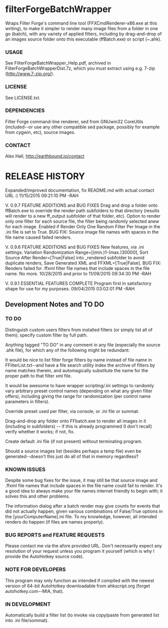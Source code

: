 # filterForgeBatchWrapper
Wraps Filter Forge's command line tool (FFXCmdRenderer-x86.exe at this writing), to make it simpler to render many image files from a folder in one go (batch), with any variety of applied filters, including by drag-and-drop of an images source folder onto this executable (ffBatch.exe) or script (~.ahk).

### USAGE
See FilterForgeBatchWrapper_Help.pdf, archived in FilterForgeBatchWrapperDist.7z, which you must extract using e.g. 7-zip (http://www.7-zip.org/).

### LICENSE
See LICENSE.txt.

### DEPENDENCIES
Filter Forge command-line renderer, sed from GNUwin32 CoreUtils (included--or use any other compatible sed package, possibly for example from cygwin, etc), source images.

### CONTACT
Alex Hall, http://earthbound.io/contact

# RELEASE HISTORY

Expanded/improved documentation, fix README.md with actual contact URL :) 11/15/2015 09:21:10 PM -RAH

V. 0.9.7 FEATURE ADDITIONS and BUG FIXES
Drag and drop a folder onto ffBatch.exe to override the render path subfolders to that directory (results will render to a new ff_output subfolder of that folder, etc). Option to render only one filter for each source file, the filter being randomly selected anew for each image. Enabled if Render Only One Random Filter Per Image in the .ini file is set to True. BUG FIX: Source image file names with spaces in the file name caused failed renders.

V. 0.9.6 FEATURE ADDITIONS and BUG FIXES
New features, via .ini settings: Variation Randomization Range=[(min.)1-(max.)30000], Sort Source After Render=[True|False] into _rendered subfolder to avoid duplicate renders, Save Generated XML and FFXML=[True|False]. BUG FIX: Renders failed for .ffxml filter file names that include spaces in the file name. No more. 10/28/2015 and prior to 11/09/2015 09:34:30 PM -RAH

V. 0.9.1 ESSENTIAL FEATURES COMPLETE
Program first in satisfactory shape for use for my purposes. 09/04/2015 03:02:01 PM -RAH

## Development Notes and TO DO

### TO DO
Distinguish custom users filters from installed filters (or simply list all of them); specify custom filter by full path.

Anything tagged "TO DO" in any comment in any file (especially the source .ahk file), for which any of the following might be redundant:

It would be nice to list filter forge filters by name instead of file name in FFilterList.txt--and have a file search utility index the archive of filters by name matches therein, and automagically substitute the name for the proper path to that filter xml file.

It would be awesome to have wrapper scripting/.ini settings to randomly vary arbitrary preset control names (depending on what any given filter offers), including giving the range for randomization (per control name parameters in filters).

Override preset used per filter, via console, or .ini file or summat.

Drag-and-drop any folder onto FFbatch.exe to render all images in it (including in subfolders) -- if this is already programmed (I don't recall) verify whether it works; if not, fix.

Create default .ini file (if not present) without terminating program.

Should a source images list (besides perhaps a temp file) even be generated--doesn't this just do all of that in memory regardless?

### KNOWN ISSUES
Despite some bug fixes for the issue, it may still be that source image and .ffxml file names that include spaces in the file name could fail to render. It's a good idea to always make your file names internet friendly to begin with; it solves this and other problems.

The information dialog after a batch render may give counts for events that did not actually happen, given various combinations of False/True options in the [yourComputerName].ini file. To my knowledge, however, all intended renders do happen (if files are names properly).

### BUG REPORTS and FEATURE REQUESTS
Please contact me via the afore provided URL. Don't necessarily expect any resolution of your request unless you program it yourself (which is why I provide the AutoHotkey source code).

### NOTE FOR DEVELOPERS
This program may only function as intended if compiled with the newest version of 64-bit AutoHotkey downloadable from ahkscript.org (forget autohotkey.com--MIA, that).

### IN DEVELOPMENT
Automatically build a filter list (to invoke via copy/paste from generated list into .ini file/sommat).